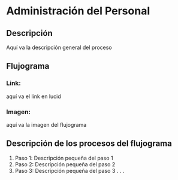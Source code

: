 # Administración del Personal
## Descripción
Aquí va la descripción general del proceso
## Flujograma
### Link: 
aquí va el link en lucid
### Imagen:
aquí va la imagen del flujograma
## Descripción de los procesos del flujograma
1. Paso 1: Descripción pequeña del paso 1
2. Paso 2: Descripción pequeña del paso 2
3. Paso 3: Descripción pequeña del paso 3
.
.
.